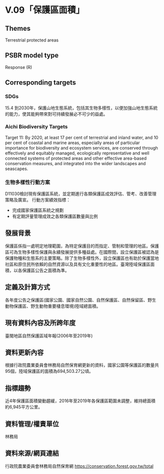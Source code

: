 # V.09「保護區面積」

<script type="text/javascript" src="http://cdn.mathjax.org/mathjax/latest/MathJax.js?config=TeX-AMS-MML_HTMLorMML"></script>

## Themes
Terrestrial protected areas
## PSBR model type
Response (R)
## Corresponding targets
### SDGs
15.4 到2030年，保護山地生態系統，包括其生物多樣性，以便加強山地生態系統的能力，使其能夠帶來對可持續發展必不可少的益處。
### Aichi Biodiversity Targets
Target 11: By 2020, at least 17 per cent of terrestrial and inland water, and 10 per cent of coastal and marine areas, especially areas of particular importance for biodiversity and ecosystem services, are conserved through effectively and equitably managed, ecologically representative and well connected systems of protected areas and other effective area-based conservation measures, and integrated into the wider landscapes and seascapes.
### 生物多樣性行動方案
D11030檢討現有保護區系統，並定期進行各類保護區成效評估、管考、改善管理策略及廣宣。 行動方案績效指標：
* 完成國家保護區系統之規劃
* 有定期評量管理成效之各類保護區數量與比例
## 發展背景
保護區係指一處明定地理範圍，為特定保護目的而指定、管制和管理的地區。保護區可為生物多樣性保護與永續發展提供多種益處。在國際間，設立保護區被認為是保護物種和生態系的主要策略。除了生物多樣性外，設立保護區也有助於保護當地社區和原住民所依賴的自然資源以及具有文化重要性的地區。臺灣陸域保護區面積，以各保護區公告之面積為準。
## 定義及計算方式
各年度公告之保護區(國家公園、國家自然公園、自然保護區、自然保留區、野生動物保護區、野生動物重要棲息環境)陸域總面積。
## 現有資料內容及所跨年度
臺閩地區自然保護區域年報(2006年至2019年)
## 資料更新內容
根據行政院農業委員會林務局自然保育網更新的資料，國家公園等保護區的數量共95個，陸域保護區的面積為694,503.27公頃。
## 指標趨勢
近4年保護區面積變動趨緩，2016年至2019年各保護區範圍未調整，維持總面積約6,945平方公里。
## 資料管理/權責單位
林務局
## 資料來源/網頁連結
行政院農業委員會林務局自然保育網 https://conservation.forest.gov.tw/total